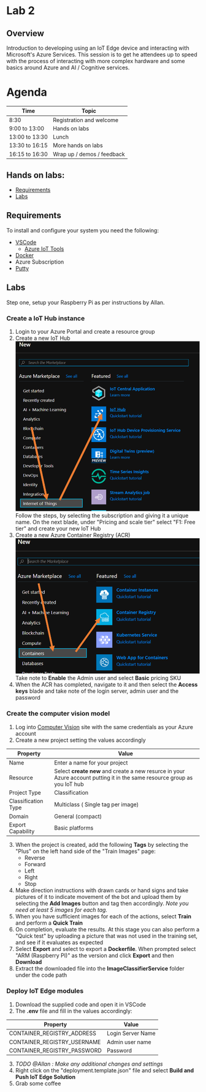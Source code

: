 # Lab 2

## Overview
Introduction to developing using an IoT Edge device and interacting with Microsoft's Azure Services. This session is to get he attendees up to speed with the process of interacting with more complex hardware and some basics around Azure and AI / Cognitive services.

# Agenda
| Time | Topic |
|-----|-----|
|8:30 | Registration and welcome
|9:00  to 13:00 | Hands on labs
|13:00 to 13:30 | Lunch
|13:30 to 16:15 | More hands on labs
|16:15 to 16:30 | Wrap up / demos / feedback


## Hands on labs:
- [Requirements](#requirements) 
- [Labs](#labs)

## Requirements
To install and configure your system you need the following:
 - [VSCode](https://code.visualstudio.com/Download)
    - [Azure IoT Tools](https://marketplace.visualstudio.com/items?itemName=vsciot-vscode.azure-iot-tools)
 - [Docker](https://www.docker.com/products/docker-desktop)
 - Azure Subscription
 - [Putty](https://putty.org)

## Labs
Step one, setup your Raspberry Pi as per instructions by Allan.

### Create a IoT Hub instance
1. Login to your Azure Portal and create a resource group
2. Create a new IoT Hub
![](.images/IoTHub.png)
Follow the steps, by selecting the subscription and giving it a unique name. On the next blade, under "Pricing and scale tier" select "F1: Free tier" and create your new IoT Hub
3. Create a new Azure Container Registry (ACR)
![](.images/acr.png)
Take note to **Enable** the Admin user and select **Basic** pricing SKU
4. When the ACR has completed, navigate to it and then select the **Access keys** blade and take note of the login server, admin user and the password

### Create the computer vision model
1. Log into [Computer Vision](https://www.customvision.ai/) site with the same credentials as your Azure account
2. Create a new project setting the values accordingly

|Property|Value|
|----|----|
|Name | Enter a name for your project
|Resource | Select **create new** and create a new resurce in your Azure account putting it in the same resource group as you IoT hub |
|Project Type | Classification
|Classification Type | Multiclass ( Single tag per image)
|Domain | General (compact)
|Export Capability | Basic platforms

3. When the project is created, add the following **Tags** by selecting the "Plus" on the left hand side of the "Train Images" page:
   - Reverse
   - Forward
   - Left
   - Right
   - Stop
4. Make direction instructions with drawn cards or hand signs and take pictures of it to indicate movement of the bot and upload them by selecting the  **Add Images** button and tag then accordingly. 
_Note you need at least 5 images for each tag._
5. When you have sufficient images for each of the actions, select **Train** and perform a **Quick Train**
6. On completion, evaluate the results. At this stage you can also perform a "Quick test" by uploading a picture that was not used in the training set, and see if it evaluates as expected
7. Select **Export** and select to export a **Dockerfile**. When prompted select "ARM (Raspberry PI)" as the version and click **Export** and then **Download**
8. Extract the downloaded file into the **ImageClassifierService** folder under the code path  

### Deploy IoT Edge modules
1. Download the supplied code and open it in VSCode
2. The **.env** file and fill in the values accordingly:

|Property|Value|
|----|----|
|CONTAINER_REGISTRY_ADDRESS | Login Server Name|
|CONTAINER_REGISTRY_USERNAME | Admin user name|
|CONTAINER_REGISTRY_PASSWORD | Password |

3. _TODO @Allan : Make any additional changes and settings_
4. Right click on the "deployment.template.json" file and select **Build and Push IoT Edge Solution**
5. Grab some coffee
